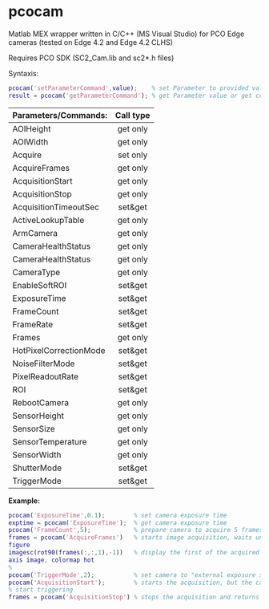 # pcocam
Matlab MEX wrapper written in C/C++ (MS Visual Studio) for PCO Edge cameras (tested on Edge 4.2 and Edge 4.2 CLHS)

Requires PCO SDK (SC2_Cam.lib and sc2*.h files)

Syntaxis:
~~~Matlab
pcocam('setParameterCommand',value); 	% set Parameter to provided value or execute command
result = pcocam('getParameterCommand');	% get Parameter value or get command output
~~~

| Parameters/Commands:		| Call type |
| :---						| :----:	|
| AOIHeight					| get only	|
| AOIWidth					| get only	|
| Acquire					| set only	|
| AcquireFrames				| get only	|
| AcquisitionStart			| get only	|
| AcquisitionStop			| get only	|
| AcquisitionTimeoutSec		| set&get	|
| ActiveLookupTable			| get only	|
| ArmCamera					| get only	|
| CameraHealthStatus		| get only	|
| CameraHealthStatus		| get only	|
| CameraType				| get only	|
| EnableSoftROI				| set&get	|
| ExposureTime				| set&get	|
| FrameCount				| set&get	|
| FrameRate					| set&get	|
| Frames					| get only	|
| HotPixelCorrectionMode	| set&get	|
| NoiseFilterMode			| set&get	|
| PixelReadoutRate			| set&get	|
| ROI						| set&get	|
| RebootCamera				| get only	|
| SensorHeight				| get only	|
| SensorSize				| get only	|
| SensorTemperature			| get only	|
| SensorWidth				| get only	|
| ShutterMode				| set&get	|
| TriggerMode				| set&get	|


**Example:**
~~~Matlab
pcocam('ExposureTime',0.1);        % set camera exposure time
exptime = pcocam('ExposureTime');  % get camera exposure time
pcocam('FrameCount',5);	           % prepare camera to acquire 5 frames next time
frames = pcocam('AcquireFrames')   % starts image acquisition, waits until finished and returns all frames as 3D array
figure
imagesc(rot90(frames(:,:,1),-1))   % display the first of the acquired frames
axis image, colormap hot
%
pcocam('TriggerMode',2);           % set camera to "external exposure start & software" trigger mode
pcocam('AcquisitionStart');        % starts the acquisition, but the camera is waiting for the external trigger
% start triggering
frames = pcocam('AcquisitionStop') % stops the acquisition and returns the acquired frames as 3D array [x,y,frame_number]
~~~